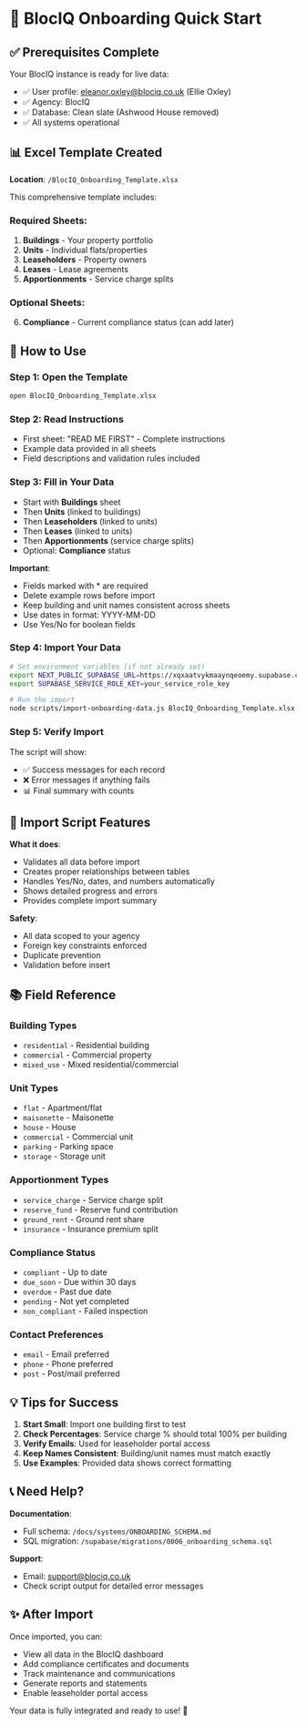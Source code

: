 # 🚀 BlocIQ Onboarding Quick Start

## ✅ Prerequisites Complete

Your BlocIQ instance is ready for live data:
- ✅ User profile: eleanor.oxley@blociq.co.uk (Ellie Oxley)
- ✅ Agency: BlocIQ
- ✅ Database: Clean slate (Ashwood House removed)
- ✅ All systems operational

## 📊 Excel Template Created

**Location**: `/BlocIQ_Onboarding_Template.xlsx`

This comprehensive template includes:

### Required Sheets:
1. **Buildings** - Your property portfolio
2. **Units** - Individual flats/properties
3. **Leaseholders** - Property owners
4. **Leases** - Lease agreements
5. **Apportionments** - Service charge splits

### Optional Sheets:
6. **Compliance** - Current compliance status (can add later)

## 📝 How to Use

### Step 1: Open the Template
```bash
open BlocIQ_Onboarding_Template.xlsx
```

### Step 2: Read Instructions
- First sheet: "READ ME FIRST" - Complete instructions
- Example data provided in all sheets
- Field descriptions and validation rules included

### Step 3: Fill in Your Data
- Start with **Buildings** sheet
- Then **Units** (linked to buildings)
- Then **Leaseholders** (linked to units)
- Then **Leases** (linked to units)
- Then **Apportionments** (service charge splits)
- Optional: **Compliance** status

**Important**:
- Fields marked with * are required
- Delete example rows before import
- Keep building and unit names consistent across sheets
- Use dates in format: YYYY-MM-DD
- Use Yes/No for boolean fields

### Step 4: Import Your Data
```bash
# Set environment variables (if not already set)
export NEXT_PUBLIC_SUPABASE_URL=https://xqxaatvykmaaynqeoemy.supabase.co
export SUPABASE_SERVICE_ROLE_KEY=your_service_role_key

# Run the import
node scripts/import-onboarding-data.js BlocIQ_Onboarding_Template.xlsx
```

### Step 5: Verify Import
The script will show:
- ✅ Success messages for each record
- ❌ Error messages if anything fails
- 📊 Final summary with counts

## 🔧 Import Script Features

**What it does**:
- Validates all data before import
- Creates proper relationships between tables
- Handles Yes/No, dates, and numbers automatically
- Shows detailed progress and errors
- Provides complete import summary

**Safety**:
- All data scoped to your agency
- Foreign key constraints enforced
- Duplicate prevention
- Validation before insert

## 📚 Field Reference

### Building Types
- `residential` - Residential building
- `commercial` - Commercial property
- `mixed_use` - Mixed residential/commercial

### Unit Types
- `flat` - Apartment/flat
- `maisonette` - Maisonette
- `house` - House
- `commercial` - Commercial unit
- `parking` - Parking space
- `storage` - Storage unit

### Apportionment Types
- `service_charge` - Service charge split
- `reserve_fund` - Reserve fund contribution
- `ground_rent` - Ground rent share
- `insurance` - Insurance premium split

### Compliance Status
- `compliant` - Up to date
- `due_soon` - Due within 30 days
- `overdue` - Past due date
- `pending` - Not yet completed
- `non_compliant` - Failed inspection

### Contact Preferences
- `email` - Email preferred
- `phone` - Phone preferred
- `post` - Post/mail preferred

## 💡 Tips for Success

1. **Start Small**: Import one building first to test
2. **Check Percentages**: Service charge % should total 100% per building
3. **Verify Emails**: Used for leaseholder portal access
4. **Keep Names Consistent**: Building/unit names must match exactly
5. **Use Examples**: Provided data shows correct formatting

## 📞 Need Help?

**Documentation**:
- Full schema: `/docs/systems/ONBOARDING_SCHEMA.md`
- SQL migration: `/supabase/migrations/0006_onboarding_schema.sql`

**Support**:
- Email: support@blociq.co.uk
- Check script output for detailed error messages

## ✨ After Import

Once imported, you can:
- View all data in the BlocIQ dashboard
- Add compliance certificates and documents
- Track maintenance and communications
- Generate reports and statements
- Enable leaseholder portal access

Your data is fully integrated and ready to use! 🎉